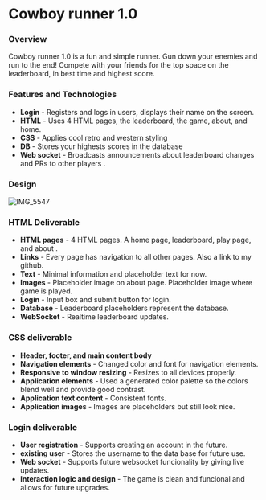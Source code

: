 # Cowboy runner 1.0
### Overview
Cowboy runner 1.0 is a fun and simple runner. Gun down your enemies and run to the end! Compete with your friends for the top space on the leaderboard, in best time and highest score. 

### Features and Technologies
- **Login** - Registers and logs in users, displays their name on the screen.
- **HTML** - Uses 4 HTML pages, the leaderboard, the game, about, and home.
- **CSS** - Applies cool retro and western styling
- **DB** - Stores your highests scores in the database
- **Web socket** - Broadcasts announcements about leaderboard changes and PRs to other players .
  
### Design

![IMG_5547](https://github.com/weenusdingus/cs_start_up/assets/118499164/12ee3270-1565-4cda-8e98-6f69724a361d)

### HTML Deliverable
- **HTML pages** - 4 HTML pages. A home page, leaderboard, play page, and about .
- **Links** - Every page has navigation to all other pages. Also a link to my github.
- **Text** - Minimal information and placeholder text for now.
- **Images** - Placeholder image on about page. Placeholder image where game is played.
- **Login** - Input box and submit button for login.
- **Database** - Leaderboard placeholders represent the database.
- **WebSocket** - Realtime leaderboard updates.

### CSS deliverable

- **Header, footer, and main content body**
- **Navigation elements** - Changed color and font for navigation elements.
- **Responsive to window resizing** - Resizes to all devices properly.
- **Application elements** - Used a generated color palette so the colors blend well and provide good contrast.
- **Application text content** - Consistent fonts.
- **Application images** - Images are placeholders but still look nice.

### Login deliverable

- **User registration** - Supports creating an account in the future.
- **existing user** - Stores the username to the data base for future use.
- **Web socket** - Supports future websocket funcionality by giving live updates.
- **Interaction logic and design** - The game is clean and funcional and allows for future upgrades.
